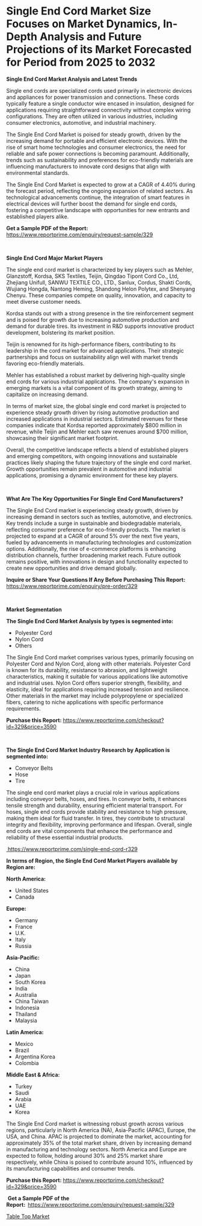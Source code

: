 <p><h1>Single End Cord Market Size Focuses on Market Dynamics, In-Depth Analysis and Future Projections of its Market Forecasted for Period from 2025 to 2032</h1></p><p><strong>Single End Cord Market Analysis and Latest Trends</strong></p>
<p><p>Single end cords are specialized cords used primarily in electronic devices and appliances for power transmission and connections. These cords typically feature a single conductor wire encased in insulation, designed for applications requiring straightforward connectivity without complex wiring configurations. They are often utilized in various industries, including consumer electronics, automotive, and industrial machinery.</p><p>The Single End Cord Market is poised for steady growth, driven by the increasing demand for portable and efficient electronic devices. With the rise of smart home technologies and consumer electronics, the need for reliable and safe power connections is becoming paramount. Additionally, trends such as sustainability and preferences for eco-friendly materials are influencing manufacturers to innovate cord designs that align with environmental standards.</p><p>The Single End Cord Market is expected to grow at a CAGR of 4.40% during the forecast period, reflecting the ongoing expansion of related sectors. As technological advancements continue, the integration of smart features in electrical devices will further boost the demand for single end cords, fostering a competitive landscape with opportunities for new entrants and established players alike.</p></p>
<p><strong>Get a Sample PDF of the Report:&nbsp;</strong> <a href="https://www.reportprime.com/enquiry/request-sample/329?utm_campaign=2189&utm_medium=2&utm_source=Github&utm_content=ia&utm_term=18032025&utm_id=single-end-cord">https://www.reportprime.com/enquiry/request-sample/329</a></p>
<p>&nbsp;</p>
<p><strong>Single End Cord Major Market Players</strong></p>
<p><p>The single end cord market is characterized by key players such as Mehler, Glanzstoff, Kordsa, SKS Textiles, Teijin, Qingdao Tipont Cord Co., Ltd, Zhejiang Unifull, SANWU TEXTILE CO., LTD., Sanlux, Cordus, Shakti Cords, Wujiang Hongda, Nantong Heming, Shandong Helon Polytex, and Shenyang Chenyu. These companies compete on quality, innovation, and capacity to meet diverse customer needs.</p><p>Kordsa stands out with a strong presence in the tire reinforcement segment and is poised for growth due to increasing automotive production and demand for durable tires. Its investment in R&D supports innovative product development, bolstering its market position.</p><p>Teijin is renowned for its high-performance fibers, contributing to its leadership in the cord market for advanced applications. Their strategic partnerships and focus on sustainability align well with market trends favoring eco-friendly materials.</p><p>Mehler has established a robust market by delivering high-quality single end cords for various industrial applications. The company's expansion in emerging markets is a vital component of its growth strategy, aiming to capitalize on increasing demand.</p><p>In terms of market size, the global single end cord market is projected to experience steady growth driven by rising automotive production and increased applications in industrial sectors. Estimated revenues for these companies indicate that Kordsa reported approximately $800 million in revenue, while Teijin and Mehler each saw revenues around $700 million, showcasing their significant market footprint.</p><p>Overall, the competitive landscape reflects a blend of established players and emerging competitors, with ongoing innovations and sustainable practices likely shaping the future trajectory of the single end cord market. Growth opportunities remain prevalent in automotive and industrial applications, promising a dynamic environment for these key players.</p></p>
<p>&nbsp;</p>
<p><strong>What Are The Key Opportunities For Single End Cord Manufacturers?</strong></p>
<p><p>The Single End Cord market is experiencing steady growth, driven by increasing demand in sectors such as textiles, automotive, and electronics. Key trends include a surge in sustainable and biodegradable materials, reflecting consumer preference for eco-friendly products. The market is projected to expand at a CAGR of around 5% over the next five years, fueled by advancements in manufacturing technologies and customization options. Additionally, the rise of e-commerce platforms is enhancing distribution channels, further broadening market reach. Future outlook remains positive, with innovations in design and functionality expected to create new opportunities and drive demand globally.</p></p>
<p><strong>Inquire or Share Your Questions If Any Before Purchasing This Report:</strong> <a href="https://www.reportprime.com/enquiry/pre-order/329?utm_campaign=2189&utm_medium=2&utm_source=Github&utm_content=ia&utm_term=18032025&utm_id=single-end-cord">https://www.reportprime.com/enquiry/pre-order/329</a></p>
<p>&nbsp;</p>
<p><strong>Market Segmentation</strong></p>
<p><strong>The Single End Cord Market Analysis by types is segmented into:</strong></p>
<p><ul><li>Polyester Cord</li><li>Nylon Cord</li><li>Others</li></ul></p>
<p><p>The Single End Cord market comprises various types, primarily focusing on Polyester Cord and Nylon Cord, along with other materials. Polyester Cord is known for its durability, resistance to abrasion, and lightweight characteristics, making it suitable for various applications like automotive and industrial uses. Nylon Cord offers superior strength, flexibility, and elasticity, ideal for applications requiring increased tension and resilience. Other materials in the market may include polypropylene or specialized fibers, catering to niche applications with specific performance requirements.</p></p>
<p><strong>Purchase this Report:&nbsp;</strong><a href="https://www.reportprime.com/checkout?id=329&price=3590&utm_campaign=2189&utm_medium=2&utm_source=Github&utm_content=ia&utm_term=18032025&utm_id=single-end-cord">https://www.reportprime.com/checkout?id=329&price=3590</a></p>
<p>&nbsp;</p>
<p><strong>The Single End Cord Market Industry Research by Application is segmented into:</strong></p>
<p><ul><li>Conveyor Belts</li><li>Hose</li><li>Tire</li></ul></p>
<p><p>The single end cord market plays a crucial role in various applications including conveyor belts, hoses, and tires. In conveyor belts, it enhances tensile strength and durability, ensuring efficient material transport. For hoses, single end cords provide stability and resistance to high pressure, making them ideal for fluid transfer. In tires, they contribute to structural integrity and flexibility, improving performance and lifespan. Overall, single end cords are vital components that enhance the performance and reliability of these essential industrial products.</p></p>
<p><a href="https://www.reportprime.com/single-end-cord-r329?utm_campaign=2189&utm_medium=2&utm_source=Github&utm_content=ia&utm_term=18032025&utm_id=single-end-cord">&nbsp;https://www.reportprime.com/single-end-cord-r329</a></p>
<p><strong>In terms of Region, the Single End Cord Market Players available by Region are:</strong></p>
<p>
    <p> <strong> North America: </strong>
        <ul>
            <li>United States</li>
            <li>Canada</li>
        </ul>
        </p> 
    <p> <strong> Europe: </strong>
        <ul>
            <li>Germany</li>
            <li>France</li>
            <li>U.K.</li>
            <li>Italy</li>
            <li>Russia</li>
        </ul>
        </p> 
    <p> <strong> Asia-Pacific: </strong>
        <ul>
            <li>China</li>
            <li>Japan</li>
            <li>South Korea</li>
            <li>India</li>
            <li>Australia</li>
            <li>China Taiwan</li>
            <li>Indonesia</li>
            <li>Thailand</li>
            <li>Malaysia</li>
        </ul>
        </p> 
    <p> <strong> Latin America: </strong>
        <ul>
            <li>Mexico</li>
            <li>Brazil</li>
            <li>Argentina Korea</li>
            <li>Colombia</li>
        </ul>
        </p> 
    <p> <strong> Middle East & Africa: </strong>
        <ul>
            <li>Turkey</li>
            <li>Saudi</li>
            <li>Arabia</li>
            <li>UAE</li>
            <li>Korea</li>
        </ul>
    </p>
    </p>
<p><p>The Single End Cord market is witnessing robust growth across various regions, particularly in North America (NA), Asia-Pacific (APAC), Europe, the USA, and China. APAC is projected to dominate the market, accounting for approximately 35% of the total market share, driven by increasing demand in manufacturing and technology sectors. North America and Europe are expected to follow, holding around 30% and 25% market share respectively, while China is poised to contribute around 10%, influenced by its manufacturing capabilities and consumer trends.</p></p>
<p><strong>Purchase this Report: </strong><a href="https://www.reportprime.com/checkout?id=329&price=3590&utm_campaign=2189&utm_medium=2&utm_source=Github&utm_content=ia&utm_term=18032025&utm_id=single-end-cord">https://www.reportprime.com/checkout?id=329&price=3590</a></p>
<p>&nbsp;<strong>Get a Sample PDF of the Report:&nbsp;&nbsp;</strong><a href="https://www.reportprime.com/enquiry/request-sample/329?utm_campaign=2189&utm_medium=2&utm_source=Github&utm_content=ia&utm_term=18032025&utm_id=single-end-cord">https://www.reportprime.com/enquiry/request-sample/329</a></p>
<p><strong></strong></p>
<p><p><a href="https://github.com/FlorianWolf90/Market-Research-Report-List-1/blob/main/table-top-market.md?utm_campaign=2189&utm_medium=2&utm_source=Github&utm_content=ia&utm_term=18032025&utm_id=single-end-cord">Table Top Market</a></p></p>